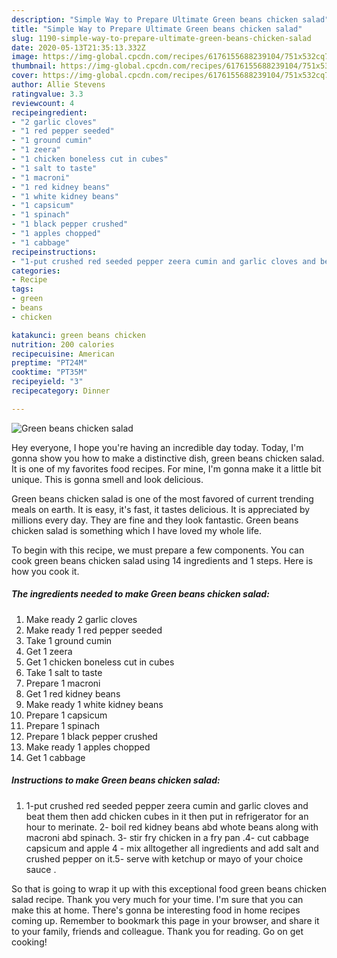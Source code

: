 ```yaml
---
description: "Simple Way to Prepare Ultimate Green beans chicken salad"
title: "Simple Way to Prepare Ultimate Green beans chicken salad"
slug: 1190-simple-way-to-prepare-ultimate-green-beans-chicken-salad
date: 2020-05-13T21:35:13.332Z
image: https://img-global.cpcdn.com/recipes/6176155688239104/751x532cq70/green-beans-chicken-salad-recipe-main-photo.jpg
thumbnail: https://img-global.cpcdn.com/recipes/6176155688239104/751x532cq70/green-beans-chicken-salad-recipe-main-photo.jpg
cover: https://img-global.cpcdn.com/recipes/6176155688239104/751x532cq70/green-beans-chicken-salad-recipe-main-photo.jpg
author: Allie Stevens
ratingvalue: 3.3
reviewcount: 4
recipeingredient:
- "2 garlic cloves"
- "1 red pepper seeded"
- "1 ground cumin"
- "1 zeera"
- "1 chicken boneless cut in cubes"
- "1 salt to taste"
- "1 macroni"
- "1 red kidney beans"
- "1 white kidney beans"
- "1 capsicum"
- "1 spinach"
- "1 black pepper crushed"
- "1 apples chopped"
- "1 cabbage"
recipeinstructions:
- "1-put crushed red seeded pepper zeera cumin and garlic cloves and beat them then add chicken cubes in it then put in refrigerator for an hour to merinate. 2- boil red kidney beans abd whote beans along with macroni abd spinach. 3- stir fry chicken in a fry pan .4- cut cabbage capsicum and apple 4 - mix alltogether all ingredients and add salt and crushed pepper on it.5- serve with ketchup or mayo of your choice sauce ."
categories:
- Recipe
tags:
- green
- beans
- chicken

katakunci: green beans chicken 
nutrition: 200 calories
recipecuisine: American
preptime: "PT24M"
cooktime: "PT35M"
recipeyield: "3"
recipecategory: Dinner

---
```



![Green beans chicken salad](https://img-global.cpcdn.com/recipes/6176155688239104/751x532cq70/green-beans-chicken-salad-recipe-main-photo.jpg)

Hey everyone, I hope you're having an incredible day today. Today, I'm gonna show you how to make a distinctive dish, green beans chicken salad. It is one of my favorites food recipes. For mine, I'm gonna make it a little bit unique. This is gonna smell and look delicious.

Green beans chicken salad is one of the most favored of current trending meals on earth. It is easy, it's fast, it tastes delicious. It is appreciated by millions every day. They are fine and they look fantastic. Green beans chicken salad is something which I have loved my whole life.




To begin with this recipe, we must prepare a few components. You can cook green beans chicken salad using 14 ingredients and 1 steps. Here is how you cook it.

<!--inarticleads1-->

##### The ingredients needed to make Green beans chicken salad:

1. Make ready 2 garlic cloves
1. Make ready 1 red pepper seeded
1. Take 1 ground cumin
1. Get 1 zeera
1. Get 1 chicken boneless cut in cubes
1. Take 1 salt to taste
1. Prepare 1 macroni
1. Get 1 red kidney beans
1. Make ready 1 white kidney beans
1. Prepare 1 capsicum
1. Prepare 1 spinach
1. Prepare 1 black pepper crushed
1. Make ready 1 apples chopped
1. Get 1 cabbage




<!--inarticleads2-->

##### Instructions to make Green beans chicken salad:

1. 1-put crushed red seeded pepper zeera cumin and garlic cloves and beat them then add chicken cubes in it then put in refrigerator for an hour to merinate. 2- boil red kidney beans abd whote beans along with macroni abd spinach. 3- stir fry chicken in a fry pan .4- cut cabbage capsicum and apple 4 - mix alltogether all ingredients and add salt and crushed pepper on it.5- serve with ketchup or mayo of your choice sauce .




So that is going to wrap it up with this exceptional food green beans chicken salad recipe. Thank you very much for your time. I'm sure that you can make this at home. There's gonna be interesting food in home recipes coming up. Remember to bookmark this page in your browser, and share it to your family, friends and colleague. Thank you for reading. Go on get cooking!
